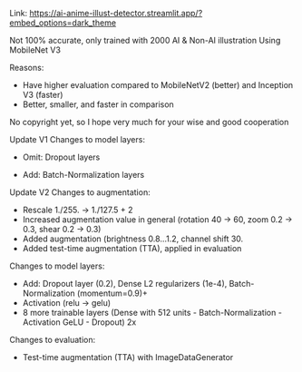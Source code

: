 Link:
https://ai-anime-illust-detector.streamlit.app/?embed_options=dark_theme

Not 100% accurate, only trained with 2000 AI & Non-AI illustration
Using MobileNet V3

Reasons:
- Have higher evaluation compared to MobileNetV2 (better) and Inception V3 (faster)
- Better, smaller, and faster in comparison

No copyright yet, so I hope very much for your wise and good cooperation

Update V1
Changes to model layers:
- Omit: Dropout layers
+ Add: Batch-Normalization layers

Update V2
Changes to augmentation:
+ Rescale 1./255. -> 1./127.5 + 2
+ Increased augmentation value in general (rotation 40 -> 60, zoom 0.2 -> 0.3, shear 0.2 -> 0.3)
+ Added augmentation (brightness 0.8...1.2, channel shift 30.
+ Added test-time augmentation (TTA), applied in evaluation

Changes to model layers:
+ Add: Dropout layer (0.2), Dense L2 regularizers (1e-4), Batch-Normalization (momentum=0.9)+
+ Activation (relu -> gelu)
+ 8 more trainable layers (Dense with 512 units - Batch-Normalization - Activation GeLU - Dropout) 2x

Changes to evaluation:
+ Test-time augmentation (TTA) with ImageDataGenerator
